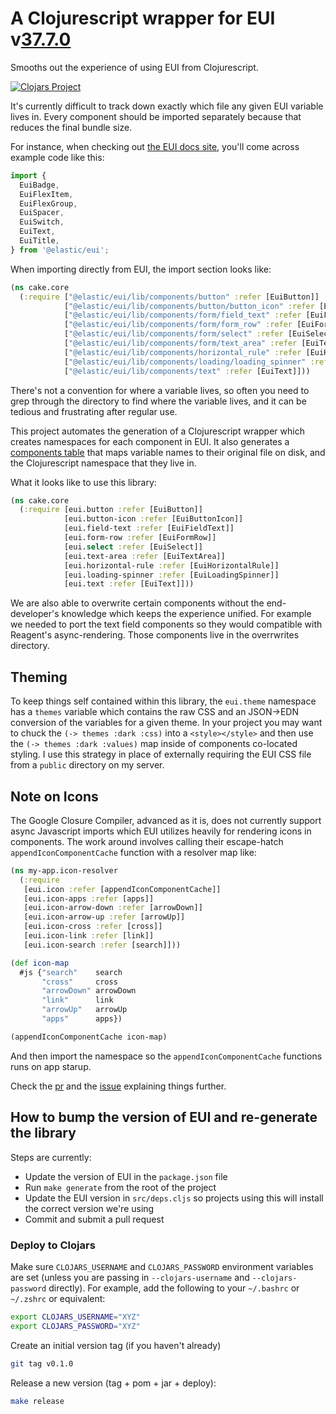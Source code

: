 # A Clojurescript wrapper for EUI v[37.7.0](https://elastic.github.io/eui/#/package/changelog)

Smooths out the experience of using EUI from Clojurescript.

[![Clojars Project](https://img.shields.io/clojars/v/co.elastic/eui-cljs.svg)](https://clojars.org/co.elastic/eui-cljs)

It's currently difficult to track down exactly which file any given EUI variable lives in. Every component should be imported separately because that reduces the final bundle size.

For instance, when checking out [the EUI docs site](https://elastic.github.io/eui/#/), you'll come across example code like this:

```javascript
import {
  EuiBadge,
  EuiFlexItem,
  EuiFlexGroup,
  EuiSpacer,
  EuiSwitch,
  EuiText,
  EuiTitle,
} from '@elastic/eui';
```

When importing directly from EUI, the import section looks like:

```clojure
(ns cake.core
  (:require ["@elastic/eui/lib/components/button" :refer [EuiButton]]
            ["@elastic/eui/lib/components/button/button_icon" :refer [EuiButtonIcon]]
            ["@elastic/eui/lib/components/form/field_text" :refer [EuiFieldText]]
            ["@elastic/eui/lib/components/form/form_row" :refer [EuiFormRow]]
            ["@elastic/eui/lib/components/form/select" :refer [EuiSelect]]
            ["@elastic/eui/lib/components/form/text_area" :refer [EuiTextArea]]
            ["@elastic/eui/lib/components/horizontal_rule" :refer [EuiHorizontalRule]]
            ["@elastic/eui/lib/components/loading/loading_spinner" :refer [EuiLoadingSpinner]]
            ["@elastic/eui/lib/components/text" :refer [EuiText]]))
```

There's not a convention for where a variable lives, so often you need to grep through the directory to find where the variable lives, and it can be tedious and frustrating after regular use.

This project automates the generation of a Clojurescript wrapper which creates namespaces for each component in EUI. It also generates a [components table](./components.md) that maps variable names to their original file on disk, and the Clojurescript namespace that they live in.

What it looks like to use this library:

```clojure
(ns cake.core
  (:require [eui.button :refer [EuiButton]]
            [eui.button-icon :refer [EuiButtonIcon]]
            [eui.field-text :refer [EuiFieldText]]
            [eui.form-row :refer [EuiFormRow]]
            [eui.select :refer [EuiSelect]]
            [eui.text-area :refer [EuiTextArea]]
            [eui.horizontal-rule :refer [EuiHorizontalRule]]
            [eui.loading-spinner :refer [EuiLoadingSpinner]]
            [eui.text :refer [EuiText]]))
```

We are also able to overwrite certain components without the end-developer's knowledge which keeps the experience unified. For example we needed to port the text field components so they would compatible with Reagent's async-rendering. Those components live in the overrwrites directory.

## Theming

To keep things self contained within this library, the `eui.theme` namespace has a `themes` variable which contains the raw CSS and an JSON->EDN conversion of the variables for a given theme. In your project you may want to chuck the `(-> themes :dark :css)` into a `<style></style>` and then use the `(-> themes :dark :values)` map inside of components co-located styling. I use this strategy in place of externally requiring the EUI CSS file from a `public` directory on my server.

## Note on Icons

The Google Closure Compiler, advanced as it is, does not currently support async Javascript imports which EUI utilizes heavily for rendering icons in components. The work around involves calling their escape-hatch `appendIconComponentCache` function with a resolver map like:

```clojure
(ns my-app.icon-resolver
  (:require
   [eui.icon :refer [appendIconComponentCache]]
   [eui.icon-apps :refer [apps]]
   [eui.icon-arrow-down :refer [arrowDown]]
   [eui.icon-arrow-up :refer [arrowUp]]
   [eui.icon-cross :refer [cross]]
   [eui.icon-link :refer [link]]
   [eui.icon-search :refer [search]]))

(def icon-map
  #js {"search"    search
       "cross"     cross
       "arrowDown" arrowDown
       "link"      link
       "arrowUp"   arrowUp
       "apps"      apps})

(appendIconComponentCache icon-map)
```

And then import the namespace so the `appendIconComponentCache` functions runs on app starup.

Check the [pr](https://github.com/elastic/eui/pull/3481) and the [issue](https://github.com/elastic/eui/issues/2973) explaining things further.

## How to bump the version of EUI and re-generate the library

Steps are currently:

- Update the version of EUI in the `package.json` file
- Run `make generate` from the root of the project
- Update the EUI version in `src/deps.cljs` so projects using this will install the correct version we're using
- Commit and submit a pull request

### Deploy to Clojars

Make sure `CLOJARS_USERNAME` and `CLOJARS_PASSWORD` environment variables are set
(unless you are passing in `--clojars-username` and `--clojars-password` directly).
For example, add the following to your `~/.bashrc` or `~/.zshrc` or equivalent:

```sh
export CLOJARS_USERNAME="XYZ"
export CLOJARS_PASSWORD="XYZ"
```

Create an initial version tag (if you haven't already)

```sh
git tag v0.1.0
```

Release a new version (tag + pom + jar + deploy):

```sh
make release
```

